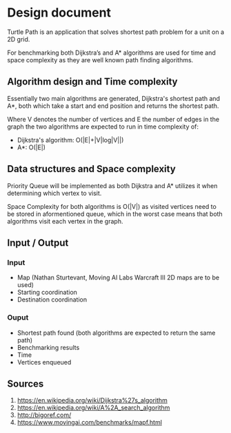 # Design document
Turtle Path is an application that solves shortest path problem for a unit on a 2D grid.  
  
For benchmarking both Dijkstra’s and A* algorithms are used for time and space complexity as they are well known path finding algorithms.

## Algorithm design and Time complexity
Essentially two main algorithms are generated, Dijkstra's shortest path and A*, both which take a start and end position and returns the shortest path.
  
Where V denotes the number of vertices and E the number of edges in the graph the two algorithms are expected to run in time complexity of:
* Dijkstra's algorithm: O(|E|+|V|log|V||)
* A*: O(|E|)

## Data structures and Space complexity
Priority Queue will be implemented as both Dijkstra and A* utilizes it when determining which vertex to visit.  

Space Complexity for both algorithms is O(|V|) as visited vertices need to be stored in aformentioned queue, which in the worst case means that both algorithms visit each vertex in the graph.

## Input / Output
### Input
* Map (Nathan Sturtevant, Moving AI Labs Warcraft III 2D maps are to be used)
* Starting coordination
* Destination coordination
### Ouput
* Shortest path found (both algorithms are expected to return the same path)
* Benchmarking results
* Time
* Vertices enqueued

## Sources
 1. https://en.wikipedia.org/wiki/Dijkstra%27s_algorithm
 1. https://en.wikipedia.org/wiki/A%2A_search_algorithm
 1. http://bigoref.com/
 1. https://www.movingai.com/benchmarks/mapf.html
